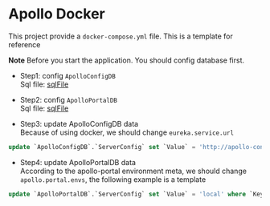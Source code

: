 # Apollo Docker
This project provide a `docker-compose.yml` file. This is a template for reference

**Note**
Before you start the application. You should config database first.

- Step1: config `ApolloConfigDB`<br/>
Sql file: [sqlFile](https://github.com/ctripcorp/apollo/blob/master/scripts/sql/apolloconfigdb.sql)

- Step2: config `ApolloPortalDB`<br/>
Sql file: [sqlFile](https://github.com/ctripcorp/apollo/blob/master/scripts/sql/apolloportaldb.sql)

- Step3: update ApolloConfigDB data<br/>
Because of using docker, we should change `eureka.service.url`
```sql
update `ApolloConfigDB`.`ServerConfig` set `Value` = 'http://apollo-configservice:8080/eureka/' where `Key` = 'eureka.service.url'
```

- Step4: update ApolloPortalDB data<br/>
According to the apollo-portal environment meta, we should change `apollo.portal.envs`, the following example is a template
```sql
update `ApolloPortalDB`.`ServerConfig` set `Value` = 'local' where `Key` = 'apollo.portal.envs'
```

